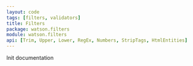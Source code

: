 ```yaml
---
layout: code
tags: [filters, validators]
title: Filters
package: watson.filters
module: watson.filters
api: [Trim, Upper, Lower, RegEx, Numbers, StripTags, HtmlEntities]
---
```


Init documentation